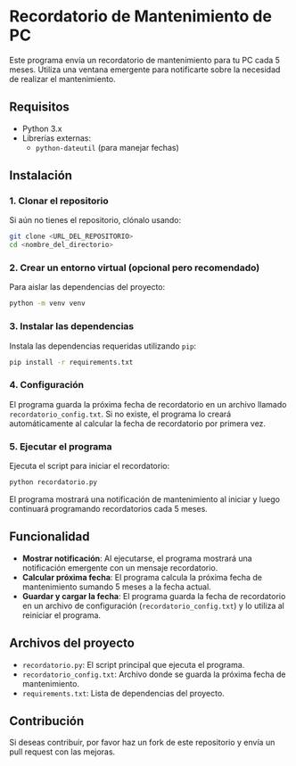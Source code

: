 # Recordatorio de Mantenimiento de PC

Este programa envía un recordatorio de mantenimiento para tu PC cada 5 meses. Utiliza una ventana emergente para notificarte sobre la necesidad de realizar el mantenimiento.

## Requisitos

- Python 3.x
- Librerías externas:
  - `python-dateutil` (para manejar fechas)

## Instalación

### 1. Clonar el repositorio

Si aún no tienes el repositorio, clónalo usando:

```bash
git clone <URL_DEL_REPOSITORIO>
cd <nombre_del_directorio>
```

### 2. Crear un entorno virtual (opcional pero recomendado)

Para aislar las dependencias del proyecto:

```bash
python -m venv venv
```

### 3. Instalar las dependencias

Instala las dependencias requeridas utilizando `pip`:

```bash
pip install -r requirements.txt
```

### 4. Configuración

El programa guarda la próxima fecha de recordatorio en un archivo llamado `recordatorio_config.txt`. Si no existe, el programa lo creará automáticamente al calcular la fecha de recordatorio por primera vez.

### 5. Ejecutar el programa

Ejecuta el script para iniciar el recordatorio:

```bash
python recordatorio.py
```

El programa mostrará una notificación de mantenimiento al iniciar y luego continuará programando recordatorios cada 5 meses.

## Funcionalidad

- **Mostrar notificación**: Al ejecutarse, el programa mostrará una notificación emergente con un mensaje recordatorio.
- **Calcular próxima fecha**: El programa calcula la próxima fecha de mantenimiento sumando 5 meses a la fecha actual.
- **Guardar y cargar la fecha**: El programa guarda la fecha de recordatorio en un archivo de configuración (`recordatorio_config.txt`) y lo utiliza al reiniciar el programa.

## Archivos del proyecto

- `recordatorio.py`: El script principal que ejecuta el programa.
- `recordatorio_config.txt`: Archivo donde se guarda la próxima fecha de mantenimiento.
- `requirements.txt`: Lista de dependencias del proyecto.

## Contribución

Si deseas contribuir, por favor haz un fork de este repositorio y envía un pull request con las mejoras.
